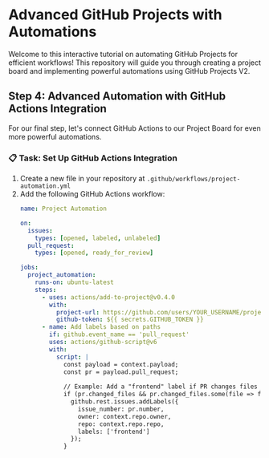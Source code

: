 # Advanced GitHub Projects with Automations

Welcome to this interactive tutorial on automating GitHub Projects for efficient workflows! This repository will guide you through creating a project board and implementing powerful automations using GitHub Projects V2.

## Step 4: Advanced Automation with GitHub Actions Integration
For our final step, let's connect GitHub Actions to our Project Board for even more powerful automations.

### 📋 Task: Set Up GitHub Actions Integration
1. Create a new file in your repository at `.github/workflows/project-automation.yml`
2. Add the following GitHub Actions workflow:
   ```yaml
   name: Project Automation
   
   on:
     issues:
       types: [opened, labeled, unlabeled]
     pull_request:
       types: [opened, ready_for_review]
   
   jobs:
     project_automation:
       runs-on: ubuntu-latest
       steps:
         - uses: actions/add-to-project@v0.4.0
           with:
             project-url: https://github.com/users/YOUR_USERNAME/projects/YOUR_PROJECT_NUMBER
             github-token: ${{ secrets.GITHUB_TOKEN }}
         - name: Add labels based on paths
           if: github.event_name == 'pull_request'
           uses: actions/github-script@v6
           with:
             script: |
               const payload = context.payload;
               const pr = payload.pull_request;
               
               // Example: Add a "frontend" label if PR changes files in the frontend directory
               if (pr.changed_files && pr.changed_files.some(file => file.filename.startsWith('frontend/'))) {
                 github.rest.issues.addLabels({
                   issue_number: pr.number,
                   owner: context.repo.owner,
                   repo: context.repo.repo,
                   labels: ['frontend']
                 });
               }